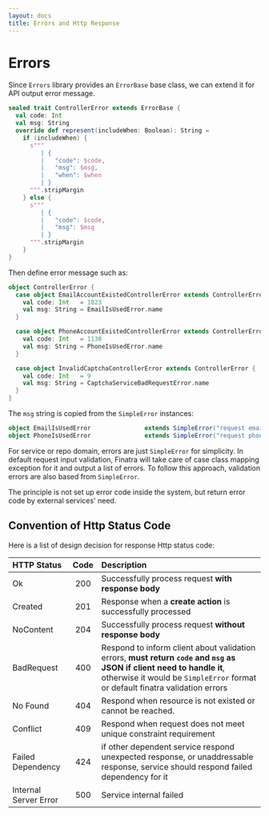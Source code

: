 ```yaml
---
layout: docs
title: Errors and Http Response
---
```


# Errors

Since `Errors` library provides an `ErrorBase` base class, we can extend it for API output error message.

```scala
sealed trait ControllerError extends ErrorBase {
  val code: Int
  val msg: String
  override def represent(includeWhen: Boolean): String =
    if (includeWhen) {
      s"""
         | {
         |   "code": $code,
         |   "msg": $msg,
         |   "when": $when
         | }
      """.stripMargin
    } else {
      s"""
         | {
         |   "code": $code,
         |   "msg": $msg
         | }
      """.stripMargin
    }
}
```

Then define error message such as:

```scala
object ControllerError {
  case object EmailAccountExistedControllerError extends ControllerError {
    val code: Int   = 1023
    val msg: String = EmailIsUsedError.name
  }

  case object PhoneAccountExistedControllerError extends ControllerError {
    val code: Int   = 1130
    val msg: String = PhoneIsUsedError.name
  }

  case object InvalidCaptchaControllerError extends ControllerError {
    val code: Int   = 9
    val msg: String = CaptchaServiceBadRequestError.name
  }
}
```

The `msg` string is copied from the `SimpleError` instances:

```scala
object EmailIsUsedError               extends SimpleError("request email is already in used.")
object PhoneIsUsedError               extends SimpleError("request phone is already in used.")
```

For service or repo domain, errors are just `SimpleError` for simplicity. In default request input validation, Finatra will take care of case class mapping exception for it and output a list of errors. To follow this approach, validation errors are also based from `SimpleError`.

The principle is not set up error code inside the system, but return error code by external services' need.

## Convention of Http Status Code

Here is a list of design decision for response Http status code:

|HTTP Status|Code|Description|
|:---|:--:|:--|
|Ok|200|Successfully process request **with response body**|
|Created|201|Response when a **create action** is successfully processed|
|NoContent|204|Successfully process request **without response body**|
|BadRequest|400|Respond to inform client about validation errors, **must return `code` and `msg` as JSON if client need to handle it**, otherwise it would be `SimpleError` format or default finatra validation errors|
|No Found|404|Respond when resource is not existed or cannot be reached.|
|Conflict|409|Respond when request does not meet unique constraint requirement|
|Failed Dependency|424|if other dependent service respond unexpected response, or unaddressable response, service should respond failed dependency for it|
|Internal Server Error|500|Service internal failed|
